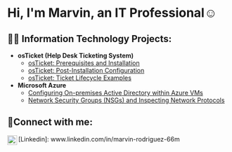 <h1>Hi, I'm Marvin, an IT Professional</a>☺</h1>

<h2>👨‍💻 Information Technology Projects:</h2>

- <b>osTicket (Help Desk Ticketing System)</b>
  - [osTicket: Prerequisites and Installation](https://github.com/marvrodriguez/osticket-prereqs)
  - [osTicket: Post-Installation Configuration](https://github.com/marvrodriguez/osticket-post-install-config)
  - [osTicket: Ticket Lifecycle Examples](https://github.com/marvrodriguez//ticket-lifecycle)
- <b>Microsoft Azure</b>
  - [Configuring On-premises Active Directory within Azure VMs](https://github.com/marvrodriguez/configure-active-directory)
  - [Network Security Groups (NSGs) and Inspecting Network Protocols](https://github.com/marvrodriguez//azure-network-protocols)
    
<h2>🤳Connect with me:</h2>
<img align="left" |" width="22px" src="https://cdn.jsdelivr.net/npm/simple-icons@v3/icons/linkedin.svg" />[Linkedin]: www.linkedin.com/in/marvin-rodriguez-66m
